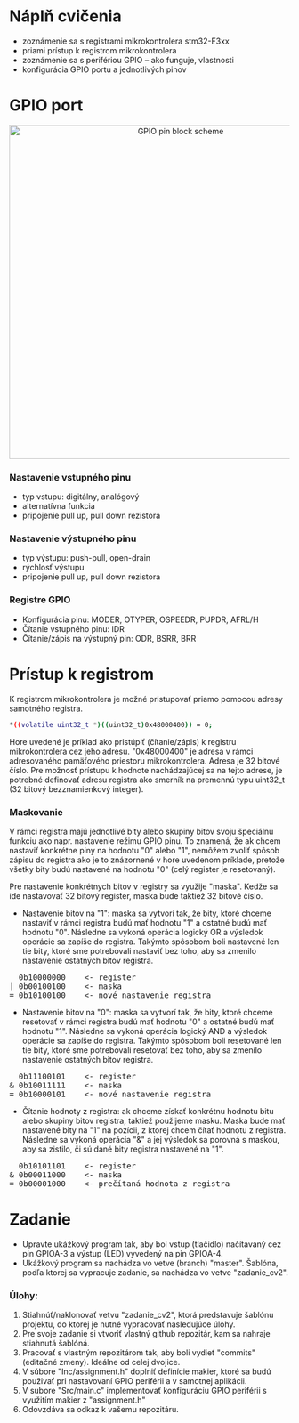 # Náplň cvičenia
- zoznámenie sa s registrami mikrokontrolera stm32-F3xx
- priami prístup k registrom mikrokontrolera
- zoznámenie sa s perifériou GPIO – ako funguje, vlastnosti
- konfigurácia GPIO portu a jednotlivých pinov

# GPIO port
<p align="center">
    <img src="https://bluetechs.files.wordpress.com/2013/12/115.png" width="600" title="GPIO pin block scheme">
</p>

### Nastavenie vstupného pinu
- typ vstupu: digitálny, analógový
- alternatívna funkcia
- pripojenie pull up, pull down rezistora

### Nastavenie výstupného pinu
- typ výstupu: push-pull, open-drain
- rýchlosť výstupu
- pripojenie pull up, pull down rezistora

### Registre GPIO
- Konfigurácia pinu: MODER, OTYPER, OSPEEDR, PUPDR, AFRL/H
- Čítanie vstupného pinu: IDR
- Čítanie/zápis na výstupný pin: ODR, BSRR, BRR

# Prístup k registrom

K registrom mikrokontrolera je možné pristupovať priamo pomocou adresy samotného registra.
```sh
*((volatile uint32_t *)((uint32_t)0x48000400)) = 0;
```
Hore uvedené je príklad ako pristúpiť (čítanie/zápis) k registru mikrokontrolera cez jeho adresu.
"0x48000400" je adresa v rámci adresovaného pamäťového priestoru mikrokontrolera. Adresa je 32 bitové číslo. Pre možnosť prístupu k hodnote nachádzajúcej sa na tejto adrese, je potrebné definovať adresu registra ako smerník na premennú typu uint32_t (32 bitový bezznamienkový integer).

### Maskovanie
V rámci registra majú jednotlivé bity alebo skupiny bitov svoju špeciálnu funkciu ako napr. nastavenie režimu GPIO pinu. To znamená, že ak chcem nastaviť konkrétne piny na hodnotu "0" alebo "1", nemôžem zvoliť spôsob zápisu do registra ako je to znázornené v hore uvedenom príklade, pretože všetky bity budú nastavené na hodnotu "0" (celý register je resetovaný).

Pre nastavenie konkrétnych bitov v registry sa využije "maska". Kedže sa ide nastavovať 32 bitový register, maska bude taktiež 32 bitové číslo.
- Nastavenie bitov na "1": maska sa vytvorí tak, že bity, ktoré chceme nastaviť v rámci registra budú mať hodnotu "1" a ostatné budú mať hodnotu "0". Následne sa vykoná operácia logický OR a výsledok operácie sa zapíše do registra. Takýmto spôsobom boli nastavené len tie bity, ktoré sme potrebovali nastaviť bez toho, aby sa zmenilo nastavenie ostatných bitov registra.

<pre>  0b10000000    <- register		
| 0b00100100    <- maska   
= 0b10100100    <- nové nastavenie registra </pre>

- Nastavenie bitov na "0": maska sa vytvorí tak, že bity, ktoré chceme resetovať v rámci registra budú mať hodnotu "0" a ostatné budú mať hodnotu "1". Následne sa vykoná operácia logický AND a výsledok operácie sa zapíše do registra. Takýmto spôsobom boli resetované len tie bity, ktoré sme potrebovali resetovať bez toho, aby sa zmenilo nastavenie ostatných bitov registra.

<pre>  0b11100101    <- register		
& 0b10011111    <- maska   
= 0b10000101    <- nové nastavenie registra </pre>

- Čítanie hodnoty z registra: ak chceme získať konkrétnu hodnotu bitu alebo skupiny bitov registra, taktiež použijeme masku. Maska bude mať nastavené bity na "1" na pozícii, z ktorej chcem čítať hodnotu z registra. Následne sa vykoná operácia "&" a jej výsledok sa porovná s maskou, aby sa zistilo, či sú dané bity registra nastavené na "1".

<pre>  0b10101101    <- register		
& 0b00011000    <- maska   
= 0b00001000    <- prečítaná hodnota z registra </pre>

# Zadanie
- Upravte ukážkový program tak, aby bol vstup (tlačidlo) načítavaný cez pin GPIOA-3 a výstup (LED) vyvedený na pin GPIOA-4.
- Ukážkový program sa nachádza vo vetve (branch) "master". Šablóna, podľa ktorej sa vypracuje zadanie, sa nachádza vo vetve "zadanie_cv2".
### Úlohy:
 1. Stiahnúť/naklonovať vetvu "zadanie_cv2", ktorá predstavuje šablónu projektu, do ktorej je nutné vypracovať nasledujúce úlohy.
 2. Pre svoje zadanie si vtvoriť vlastný github repozitár, kam sa nahraje stiahnutá šablóná.
 3. Pracovať s vlastným repozitárom tak, aby boli vydieť "commits" (editačné zmeny). Ideálne od celej dvojice.
 4. V súbore "Inc/assignment.h" doplniť definície makier, ktoré sa budú použivať pri nastavovaní GPIO periférii a v samotnej aplikácii.
 5. V subore "Src/main.c" implementovať konfiguráciu GPIO periférii s využitím makier z "assignment.h"
 6. Odovzdáva sa odkaz k vašemu repozitáru.
